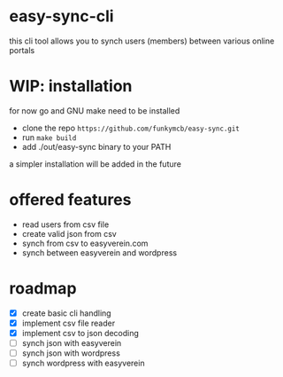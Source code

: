 # easy-sync-cli
this cli tool allows you to synch users (members) between various online portals

# WIP: installation
for now go and GNU make need to be installed
- clone the repo `https://github.com/funkymcb/easy-sync.git`
- run `make build`
- add ./out/easy-sync binary to your PATH

a simpler installation will be added in the future

# offered features
- read users from csv file
- create valid json from csv
- synch from csv to easyverein.com
- synch between easyverein and wordpress

# roadmap
- [x] create basic cli handling
- [x] implement csv file reader
- [x] implement csv to json decoding
- [ ] synch json with easyverein
- [ ] synch json with wordpress
- [ ] synch wordpress with easyverein
